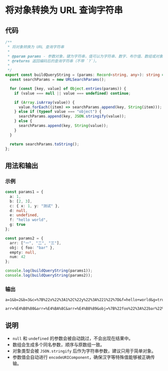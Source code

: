 # 将对象转换为 URL 查询字符串

## 代码

```typescript
/**
 * 将对象转换为 URL 查询字符串
 *
 * @param params - 参数对象，键为字符串，值可以为字符串、数字、布尔值、数组或对象。
 * @returns 返回编码后的查询字符串（不带 `?`）。
 *
 */
export const buildQueryString = (params: Record<string, any>): string => {
  const searchParams = new URLSearchParams();

  for (const [key, value] of Object.entries(params)) {
    if (value === null || value === undefined) continue;

    if (Array.isArray(value)) {
      value.forEach((item) => searchParams.append(key, String(item)));
    } else if (typeof value === "object") {
      searchParams.append(key, JSON.stringify(value));
    } else {
      searchParams.append(key, String(value));
    }
  }

  return searchParams.toString();
};
```

## 用法和输出

### 示例

```typescript
const params1 = {
  a: 1,
  b: [2, 3],
  c: { x: 1, y: "测试" },
  d: null,
  e: undefined,
  f: "hello world",
  g: true
};

const params2 = {
  arr: ["一", "二", "三"],
  obj: { foo: "bar" },
  empty: null,
  num: 42
};

console.log(buildQueryString(params1));
console.log(buildQueryString(params2));
```

### 输出

```
a=1&b=2&b=3&c=%7B%22x%22%3A1%2C%22y%22%3A%221%22%7D&f=hello+world&g=true

arr=%E4%B8%80&arr=%E4%BA%8C&arr=%E4%B8%89&obj=%7B%22foo%22%3A%22bar%22%7D&num=42
```

## 说明

- `null` 和 `undefined` 的参数会被自动跳过，不会出现在结果中。
- 数组会生成多个同名参数，顺序与原数组一致。
- 对象类型会被 `JSON.stringify` 后作为字符串参数，建议只用于简单对象。
- 参数值会自动进行 `encodeURIComponent`，确保汉字等特殊值能够被正确传输。
